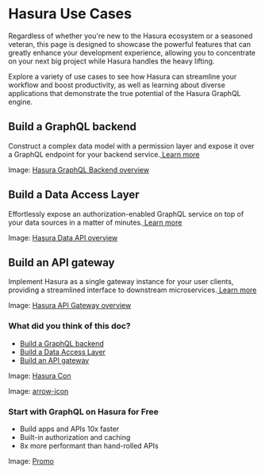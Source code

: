 # Hasura Use Cases

Regardless of whether you're new to the Hasura ecosystem or a seasoned veteran, this page is designed to showcase the
powerful features that can greatly enhance your development experience, allowing you to concentrate on your next big
project while Hasura handles the heavy lifting.

Explore a variety of use cases to see how Hasura can streamline your workflow and boost productivity, as well as
learning about diverse applications that demonstrate the true potential of the Hasura GraphQL engine.

## Build a GraphQL backend​

Construct a complex data model with a permission layer and expose it over a GraphQL endpoint for your backend service.[ Learn more ](https://hasura.io/docs/latest/getting-started/use-case/gql-backend/)

Image: [ Hasura GraphQL Backend overview ](https://hasura.io/docs/assets/images/gql-backend-8576a406763a4250342645bc9af3e8e5.svg)

## Build a Data Access Layer​

Effortlessly expose an authorization-enabled GraphQL service on top of your data sources in a matter of minutes.[ Learn more ](https://hasura.io/docs/latest/getting-started/use-case/data-api/)

Image: [ Hasura Data API overview ](https://hasura.io/docs/assets/images/data-api-88bfcf6a5d27e5320363466d0b7d2995.svg)

## Build an API gateway​

Implement Hasura as a single gateway instance for your user clients, providing a streamlined interface to downstream
microservices.[ Learn more ](https://hasura.io/docs/latest/getting-started/use-case/api-gateway/)

Image: [ Hasura API Gateway overview ](https://hasura.io/docs/assets/images/api-gateway-5b4e1d1c29d3d9a92dac3171aafb346f.svg)

### What did you think of this doc?

- [ Build a GraphQL backend ](https://hasura.io/docs/latest/getting-started/use-case/overview/#build-a-graphql-backend)
- [ Build a Data Access Layer ](https://hasura.io/docs/latest/getting-started/use-case/overview/#build-a-data-access-layer)
- [ Build an API gateway ](https://hasura.io/docs/latest/getting-started/use-case/overview/#build-an-api-gateway)


Image: [ Hasura Con ](https://res.cloudinary.com/dh8fp23nd/image/upload/v1686154570/hasura-con-2023/has-con-light-date_r2a2ud.png)

Image: [ arrow-icon ](https://res.cloudinary.com/dh8fp23nd/image/upload/v1683723549/main-web/chevron-right_ldbi7d.png)

### Start with GraphQL on Hasura for Free

- Build apps and APIs 10x faster
- Built-in authorization and caching
- 8x more performant than hand-rolled APIs


Image: [ Promo ](https://hasura.io/docs/assets/images/hasura-free-ff60e409244e0ea12b5a3045d1a9096b.png)